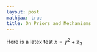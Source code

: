 ```yaml
---
layout: post
mathjax: true
title: On Priors and Mechanisms 
---
```

Here is a latex test $x=y^2+\mathbb{z}_3$
